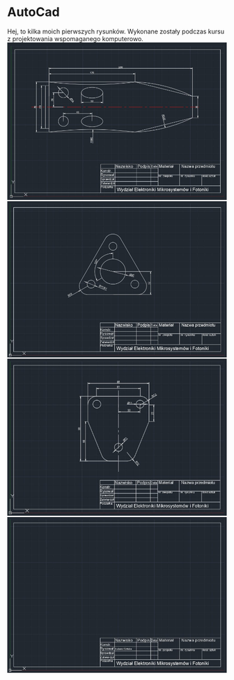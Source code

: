 # AutoCad

Hej, to kilka moich pierwszych rysunków. Wykonane zostały podczas kursu z projektowania wspomaganego komputerowo.
![alt text](https://github.com/LukaszSztuka/AutoCad/blob/main/Obrazy/Obiekt1.jpg)
![alt text](https://github.com/LukaszSztuka/AutoCad/blob/main/Obrazy/Obiekt2.jpg)
![alt text](https://github.com/LukaszSztuka/AutoCad/blob/main/Obrazy/Obiekt3.jpg)
![alt text](https://github.com/LukaszSztuka/AutoCad/blob/main/Obrazy/Ramka.jpg)
